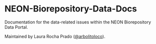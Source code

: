# NEON-Biorepository-Data-Docs
Documentation for the data-related issues within the NEON Biorepository Data Portal.

Maintained by Laura Rocha Prado ([@arbolitoloco](https://github.com/arbolitoloco)).
